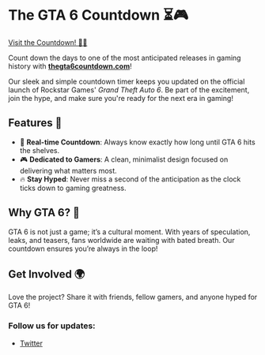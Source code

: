 # The GTA 6 Countdown ⏳🎮

[Visit the Countdown! 🚗💥](https://thegta6countdown.com/)

Count down the days to one of the most anticipated releases in gaming history with **[thegta6countdown.com](https://thegta6countdown.com/)**!

Our sleek and simple countdown timer keeps you updated on the official launch of Rockstar Games' _Grand Theft Auto 6_. Be part of the excitement, join the hype, and make sure you're ready for the next era in gaming!

## Features 🌟

- 🚀 **Real-time Countdown**: Always know exactly how long until GTA 6 hits the shelves.
- 🎮 **Dedicated to Gamers**: A clean, minimalist design focused on delivering what matters most.
- 🔥 **Stay Hyped**: Never miss a second of the anticipation as the clock ticks down to gaming greatness.

## Why GTA 6? 🤔

GTA 6 is not just a game; it’s a cultural moment. With years of speculation, leaks, and teasers, fans worldwide are waiting with bated breath. Our countdown ensures you’re always in the loop!

## Get Involved 🌍

Love the project? Share it with friends, fellow gamers, and anyone hyped for GTA 6!

### Follow us for updates:

- [Twitter](https://x.com/mendestsx)
